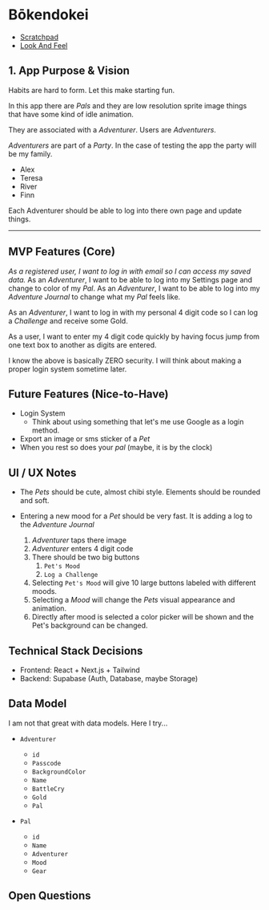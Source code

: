 # Bōkendokei

- [Scratchpad](/doc/scratchpad.md)
- [Look And Feel](/doc/look.md)

## 1. **App Purpose & Vision**

Habits are hard to form. Let this make starting fun.

In this app there are _Pals_ and they are low resolution sprite image things that have some kind of idle animation.

They are associated with a _Adventurer_. Users are _Adventurers_.

_Adventurers_ are part of a _Party_. In the case of testing the app the party will be my family.

- Alex
- Teresa
- River
- Finn

Each Adventurer should be able to log into there own page and update things.

---

## MVP Features (Core)

_As a registered user, I want to log in with email so I can access my saved data._
As an _Adventurer_, I want to be able to log into my Settings page and change to color of my _Pal_.
As an _Adventurer_, I want to be able to log into my _Adventure Journal_ to change what my _Pal_ feels like.

As an _Adventurer_, I want to log in with my personal 4 digit code so I can log a _Challenge_ and receive some Gold.

As a user, I want to enter my 4 digit code quickly by having focus jump from one text box to another as digits are entered.

I know the above is basically ZERO security. I will think about making a proper login system sometime later.

## Future Features (Nice-to-Have)

- Login System
  - Think about using something that let's me use Google as a login method.
- Export an image or sms sticker of a _Pet_
- When you rest so does your _pal_ (maybe, it is by the clock)

## UI / UX Notes

- The _Pets_ should be cute, almost chibi style. Elements should be rounded and soft.

- Entering a new mood for a _Pet_ should be very fast. It is adding a log to the _Adventure Journal_
  1. _Adventurer_ taps there image
  2. _Adventurer_ enters 4 digit code
  3. There should be two big buttons
     1. `Pet's Mood`
     2. `Log a Challenge`
  4. Selecting `Pet's Mood` will give 10 large buttons labeled with different moods.
  5. Selecting a _Mood_ will change the _Pets_ visual appearance and animation.
  6. Directly after mood is selected a color picker will be shown and the Pet's background can be changed.

## Technical Stack Decisions

- Frontend: React + Next.js + Tailwind
- Backend: Supabase (Auth, Database, maybe Storage)

## Data Model

I am not that great with data models. Here I try...

- `Adventurer`

  - `id`
  - `Passcode`
  - `BackgroundColor`
  - `Name`
  - `BattleCry`
  - `Gold`
  - `Pal`

- `Pal`
  - `id`
  - `Name`
  - `Adventurer`
  - `Mood`
  - `Gear`

## Open Questions
